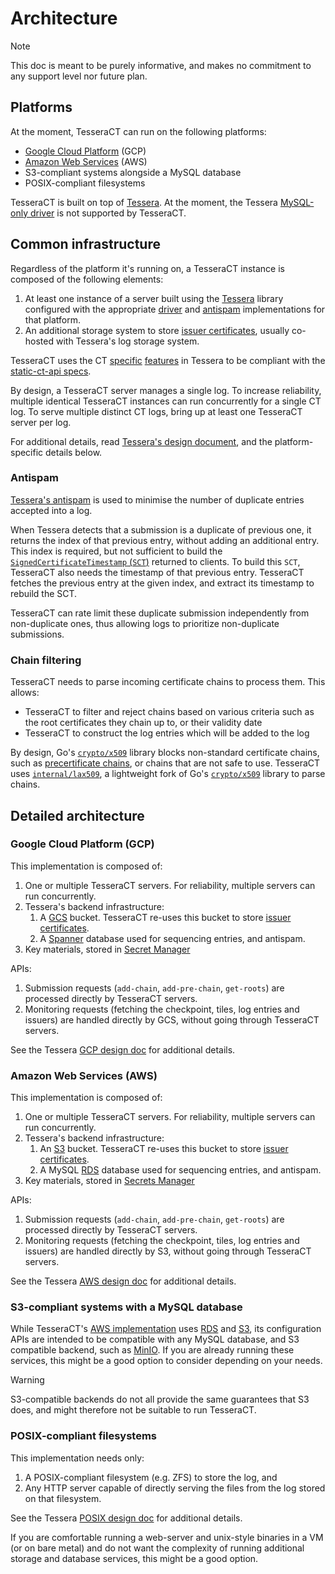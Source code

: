 # Architecture

> [!NOTE]
> This doc is meant to be purely informative, and makes no commitment
> to any support level nor future plan.

## Platforms

At the moment, TesseraCT can run on the following platforms:

- [Google Cloud Platform](https://cloud.google.com) (GCP)
- [Amazon Web Services](https://aws.amazon.com) (AWS)
- S3-compliant systems alongside a MySQL database
- POSIX-compliant filesystems

TesseraCT is built on top of [Tessera](https://github.com/transparency-dev/tessera/).
At the moment, the Tessera [MySQL-only driver](https://github.com/transparency-dev/tessera?tab=readme-ov-file#storage-drivers)
is not supported by TesseraCT.

## Common infrastructure

Regardless of the platform it's running on, a TesseraCT instance is composed of
the following elements:

1. At least one instance of a server built using the [Tessera](https://github.com/transparency-dev/tessera/)
library configured with the appropriate [driver](https://github.com/transparency-dev/tessera/?tab=readme-ov-file#storage-drivers)
and [antispam](https://github.com/transparency-dev/tessera/?tab=readme-ov-file#antispam)
implementations for that platform.
1. An additional storage system to store [issuer certificates](https://github.com/C2SP/C2SP/blob/main/static-ct-api.md#issuers),
usually co-hosted with Tessera's log storage system.

TesseraCT uses the CT [specific](https://github.com/transparency-dev/tessera/blob/main/ct_only.go)
[features](https://github.com/transparency-dev/tessera/blob/main/ctonly/ct.go)
in Tessera to be compliant with the [static-ct-api specs](https://c2sp.org/static-ct-api).

By design, a TesseraCT server manages a single log.
To increase reliability, multiple identical TesseraCT instances can run
concurrently for a single CT log.
To serve multiple distinct CT logs, bring up at least one TesseraCT server per log.

For additional details, read [Tessera's design document](https://github.com/transparency-dev/tessera/tree/main/docs/design),
and the platform-specific details below.

### Antispam

[Tessera's antispam](https://github.com/transparency-dev/tessera/blob/main/docs/design/antispam.md)
is used to minimise the number of duplicate entries accepted into a log.

When Tessera detects that a submission is a duplicate of previous one, it
returns the index of that previous entry, without adding an additional entry.
This index is required, but not sufficient to build the
[`SignedCertificateTimestamp` (`SCT`)](https://github.com/C2SP/C2SP/blob/main/static-ct-api.md#sct-extension)
returned to clients. To build this `SCT`, TesseraCT also needs the timestamp of
that previous entry. TesseraCT fetches the previous entry at the given
index, and extract its timestamp to rebuild the SCT.

TesseraCT can rate limit these duplicate submission independently from
non-duplicate ones, thus allowing logs to prioritize non-duplicate submissions.

### Chain filtering

TesseraCT needs to parse incoming certificate chains to process them. This allows:

- TesseraCT to filter and reject chains based on various criteria such as the
root certificates they chain up to, or their validity date
- TesseraCT to construct the log entries which will be added to the log

By design, Go's [`crypto/x509`](https://pkg.go.dev/crypto/x509) library blocks
non-standard certificate chains, such as [precertificate chains](https://www.rfc-editor.org/rfc/rfc6962#section-3.1),
or chains that are not safe to use.
TesseraCT uses [`internal/lax509`](/internal/lax509/), a lightweight fork of
Go's [`crypto/x509`](https://pkg.go.dev/crypto/x509) library to parse chains.

## Detailed architecture

### Google Cloud Platform (GCP)

This implementation is composed of:

 1. One or multiple TesseraCT servers. For reliability, multiple servers can run
 concurrently.
 1. Tessera's backend infrastructure:
    1. A [GCS](https://cloud.google.com/storage) bucket. TesseraCT re-uses this
    bucket to store [issuer certificates](https://github.com/C2SP/C2SP/blob/main/static-ct-api.md#issuers).
    1. A [Spanner](https://cloud.google.com/spanner) database used for
    sequencing entries, and antispam.
 1. Key materials, stored in [Secret Manager](https://cloud.google.com/security/products/secret-manager)

APIs:

 1. Submission requests (`add-chain`, `add-pre-chain`, `get-roots`) are processed
 directly by TesseraCT servers.
 2. Monitoring requests (fetching the checkpoint, tiles, log entries and
 issuers) are handled directly by GCS, without going through TesseraCT
 servers.

See the Tessera [GCP design doc](https://github.com/transparency-dev/tessera/tree/main/storage/gcp)
for additional details.

### Amazon Web Services (AWS)

This implementation is composed of:

 1. One or multiple TesseraCT servers. For reliability, multiple servers can run
 concurrently.
 1. Tessera's backend infrastructure:
    1. An [S3](https://aws.amazon.com/s3/) bucket. TesseraCT re-uses this bucket
    to store [issuer certificates](https://github.com/C2SP/C2SP/blob/main/static-ct-api.md#issuers).
    1. A MySQL [RDS](https://aws.amazon.com/rds/) database used for sequencing
    entries, and antispam.
 1. Key materials, stored in [Secrets Manager](https://aws.amazon.com/secrets-manager/)

APIs:

 1. Submission requests (`add-chain`, `add-pre-chain`, `get-roots`) are processed
directly by TesseraCT servers.
 2. Monitoring requests (fetching the checkpoint, tiles, log entries and
issuers) are handled directly by S3, without going through TesseraCT
servers.

See the Tessera [AWS design doc](https://github.com/transparency-dev/tessera/tree/main/storage/aws)
for additional details.

### S3-compliant systems with a MySQL database

While TesseraCT's [AWS implementation](#amazon-web-services-aws)
uses [RDS](https://aws.amazon.com/rds/) and [S3](https://aws.amazon.com/s3/),
its configuration APIs are intended to be compatible with any MySQL database,
and S3 compatible backend, such as [MinIO](https://min.io/). If you are already
running these services, this might be a good option to consider depending on
your needs.

> [!WARNING]
> S3-compatible backends do not all provide the same guarantees
> that S3 does, and might therefore not be suitable to run TesseraCT.

### POSIX-compliant filesystems

This implementation needs only:

1. A POSIX-compliant filesystem (e.g. ZFS) to store the log, and
1. Any HTTP server capable of directly serving the files from the log stored on
that filesystem.

See the Tessera [POSIX design doc](https://pkg.go.dev/github.com/transparency-dev/tessera/storage/posix)
for additional details.

If you are comfortable running a web-server and unix-style binaries in a VM
(or on bare metal) and do not want the complexity of running additional storage
and database services, this might be a good option.
